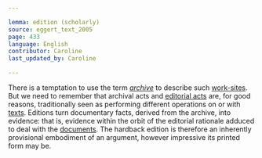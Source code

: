 ```yaml
---

lemma: edition (scholarly)
source: eggert_text_2005
page: 433
language: English
contributor: Caroline
last_updated_by: Caroline

---
```


There is a temptation to use the term _[archive](archive.html)_ to describe such [work-sites](workSite.html). But we need to remember that archival acts and [editorial acts](editingScholarly.html) are, for good reasons, traditionally seen as performing different operations on or with [texts](text.html). Editions turn documentary facts, derived from the archive, into evidence: that is, evidence within the orbit of the editorial rationale adduced to deal with the [documents](document.html). The hardback edition is therefore an inherently provisional embodiment of an argument, however impressive its printed form may be.
